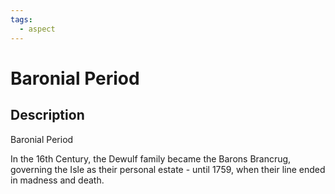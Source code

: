 ```yaml
---
tags:
  - aspect
---
```


# Baronial Period

## Description
Baronial Period

In the 16th Century, the Dewulf family became the Barons Brancrug, governing the Isle as their personal estate - until 1759, when their line ended in madness and death.
